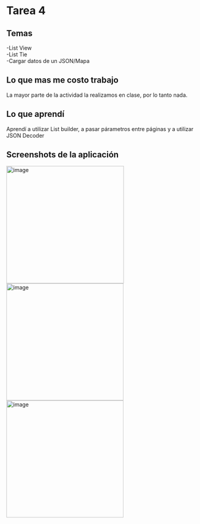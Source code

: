 # Tarea 4  
## Temas    
-List View  
-List Tie  
-Cargar datos de un JSON/Mapa  


## Lo que mas me costo trabajo  
La mayor parte de la actividad la realizamos en clase, por lo tanto nada.  
  
## Lo que aprendí  
Aprendí a utilizar List builder, a pasar párametros entre páginas y a utilizar JSON Decoder


## Screenshots de la aplicación  
 <img width="307" alt="image" src="https://github.com/josefranciscogv/PMD_T4/assets/60234623/12a51257-b7eb-47ee-a9b2-43ee7051313f">  
<img width="306" alt="image" src="https://github.com/josefranciscogv/PMD_T4/assets/60234623/aa813f54-4bb0-4f65-a4c0-c477bdc5dd2b">  
<img width="306" alt="image" src="https://github.com/josefranciscogv/PMD_T4/assets/60234623/60524ad6-3966-4a8a-b6a7-815063404f9e">


